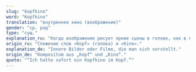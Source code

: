 ```yaml
---
slug: "kopfkino"
word: "Kopfkino"
translation: "внутреннее кино (воображение)"
gender: "ср. род"
type: "сущ."
explanation_ru: "Когда воображение рисует яркие сцены в голове, как в кино."
origin_ru: "Сложение слов «Kopf» (голова) и «Kino»."
explanation_de: "Innere Bilder oder Filme, die man sich vorstellt."
origin_de: "Kompositum aus „Kopf“ und „Kino“."
quote: "“Ich hatte sofort ein Kopfkino im Kopf.”"
---
```

